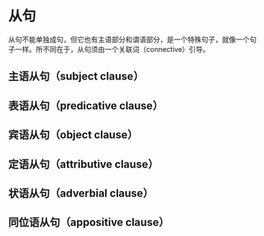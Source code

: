 # 从句

从句不能单独成句，但它也有主语部分和谓语部分，是一个特殊句子，就像一个句子一样。所不同在于，从句须由一个关联词（connective）引导。

## 主语从句（subject clause）

## 表语从句（predicative clause）

## 宾语从句（object clause）

## 定语从句（attributive clause）

## 状语从句（adverbial clause）

## 同位语从句（appositive clause）

